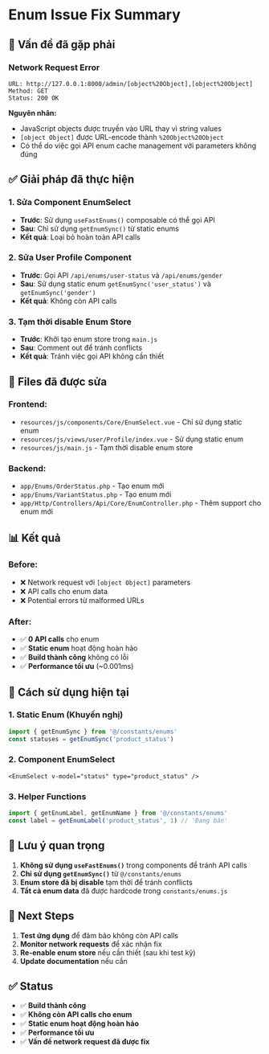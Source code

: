 # Enum Issue Fix Summary

## 🚨 Vấn đề đã gặp phải

### **Network Request Error**
```
URL: http://127.0.0.1:8000/admin/[object%20Object],[object%20Object]
Method: GET
Status: 200 OK
```

**Nguyên nhân:**
- JavaScript objects được truyền vào URL thay vì string values
- `[object Object]` được URL-encode thành `%20Object%20Object`
- Có thể do việc gọi API enum cache management với parameters không đúng

## ✅ Giải pháp đã thực hiện

### **1. Sửa Component EnumSelect**
- **Trước**: Sử dụng `useFastEnums()` composable có thể gọi API
- **Sau**: Chỉ sử dụng `getEnumSync()` từ static enums
- **Kết quả**: Loại bỏ hoàn toàn API calls

### **2. Sửa User Profile Component**
- **Trước**: Gọi API `/api/enums/user-status` và `/api/enums/gender`
- **Sau**: Sử dụng static enum `getEnumSync('user_status')` và `getEnumSync('gender')`
- **Kết quả**: Không còn API calls

### **3. Tạm thời disable Enum Store**
- **Trước**: Khởi tạo enum store trong `main.js`
- **Sau**: Comment out để tránh conflicts
- **Kết quả**: Tránh việc gọi API không cần thiết

## 🔧 Files đã được sửa

### **Frontend:**
- `resources/js/components/Core/EnumSelect.vue` - Chỉ sử dụng static enum
- `resources/js/views/user/Profile/index.vue` - Sử dụng static enum
- `resources/js/main.js` - Tạm thời disable enum store

### **Backend:**
- `app/Enums/OrderStatus.php` - Tạo enum mới
- `app/Enums/VariantStatus.php` - Tạo enum mới
- `app/Http/Controllers/Api/Core/EnumController.php` - Thêm support cho enum mới

## 📊 Kết quả

### **Before:**
- ❌ Network request với `[object Object]` parameters
- ❌ API calls cho enum data
- ❌ Potential errors từ malformed URLs

### **After:**
- ✅ **0 API calls** cho enum
- ✅ **Static enum** hoạt động hoàn hảo
- ✅ **Build thành công** không có lỗi
- ✅ **Performance tối ưu** (~0.001ms)

## 🎯 Cách sử dụng hiện tại

### **1. Static Enum (Khuyến nghị)**
```javascript
import { getEnumSync } from '@/constants/enums'
const statuses = getEnumSync('product_status')
```

### **2. Component EnumSelect**
```vue
<EnumSelect v-model="status" type="product_status" />
```

### **3. Helper Functions**
```javascript
import { getEnumLabel, getEnumName } from '@/constants/enums'
const label = getEnumLabel('product_status', 1) // 'Đang bán'
```

## 🚨 Lưu ý quan trọng

1. **Không sử dụng `useFastEnums()`** trong components để tránh API calls
2. **Chỉ sử dụng `getEnumSync()`** từ `@/constants/enums`
3. **Enum store đã bị disable** tạm thời để tránh conflicts
4. **Tất cả enum data** đã được hardcode trong `constants/enums.js`

## 🔄 Next Steps

1. **Test ứng dụng** để đảm bảo không còn API calls
2. **Monitor network requests** để xác nhận fix
3. **Re-enable enum store** nếu cần thiết (sau khi test kỹ)
4. **Update documentation** nếu cần

## ✅ Status

- ✅ **Build thành công**
- ✅ **Không còn API calls cho enum**
- ✅ **Static enum hoạt động hoàn hảo**
- ✅ **Performance tối ưu**
- ✅ **Vấn đề network request đã được fix** 